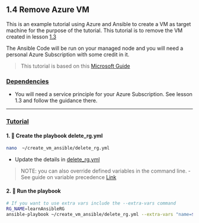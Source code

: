 ## 1.4 Remove Azure VM

This is an example tutorial using Azure and Ansible to create a VM as target machine for the purpose of the tutorial. This tutorial is to remove the VM created in lesson [1.3](../1.3_Build_Azure_VM/README.md)

The Ansible Code will be run on your managed node and you will need a personal Azure Subscription with some credit in it. 

> This tutorial is based on this [Microsoft Guide](https://learn.microsoft.com/en-us/azure/developer/ansible/vm-configure?tabs=ansible)

### <u>Dependencies</u>
- You will need a service principle for your Azure Subscription. See lesson 1.3 and follow the guidance there.

***

### <u>Tutorial</u>

#### __1. :rocket: Create the playbook delete_rg.yml__
```bash
nano  ~/create_vm_ansible/delete_rg.yml
```

- Update the details in [delete_rg.yml](./delete_rg.yml)

> NOTE: you can also override defined variables in the command line. 
    - See guide on variable precedence [Link](https://docs.ansible.com/ansible/latest/playbook_guide/playbooks_variables.html#understanding-variable-precedence)

#### __2. :rocket: Run the playbook__

```bash
# If you want to use extra vars include the --extra-vars command
RG_NAME=learnAnsibleRG
ansible-playbook ~/create_vm_ansible/delete_rg.yml --extra-vars "name=$RG_NAME"
```